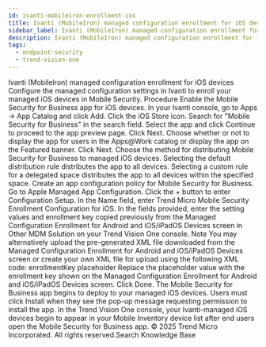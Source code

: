```yaml
---
id: ivanti-mobileiron-enrollment-ios
title: Ivanti (MobileIron) managed configuration enrollment for iOS devices
sidebar_label: Ivanti (MobileIron) managed configuration enrollment for iOS devices
description: Ivanti (MobileIron) managed configuration enrollment for iOS devices
tags:
  - endpoint-security
  - trend-vision-one
---
```


 Ivanti (MobileIron) managed configuration enrollment for iOS devices Configure the managed configuration settings in Ivanti to enroll your managed iOS devices in Mobile Security. Procedure Enable the Mobile Security for Business app for iOS devices. In your Ivanti console, go to Apps → App Catalog and click Add. Click the iOS Store icon. Search for "Mobile Security for Business" in the search field. Select the app and click Continue to proceed to the app preview page. Click Next. Choose whether or not to display the app for users in the Apps@Work catalog or display the app on the Featured banner. Click Next. Choose the method for distributing Mobile Security for Business to managed iOS devices. Selecting the default distribution rule distributes the app to all devices. Selecting a custom rule for a delegated space distributes the app to all devices within the specified space. Create an app configuration policy for Mobile Security for Business. Go to Apple Managed App Configuration. Click the + button to enter Configuration Setup. In the Name field, enter Trend Micro Mobile Security Enrollment Configuration for iOS. In the fields provided, enter the setting values and enrollment key copied previously from the Managed Configuration Enrollment for Android and iOS/iPadOS Devices screen in Other MDM Solution on your Trend Vision One console. Note You may alternatively upload the pre-generated XML file downloaded from the Managed Configuration Enrollment for Android and iOS/iPadOS Devices screen or create your own XML file for upload using the following XML code: <?xml version="1.0" encoding="UTF-8"?> <!DOCTYPE plist PUBLIC "-//Apple//DTD PLIST 1.0//EN" "http://www.apple.com/DTDs/PropertyList-1.0.dtd"> <plist version="1.0"> <dict> <key>enrollmentKey</key> <string>placeholder</string> </dict> </plist> Replace the placeholder value with the enrollment key shown on the Managed Configuration Enrollment for Android and iOS/iPadOS Devices screen. Click Done. The Mobile Security for Business app begins to deploy to your managed iOS devices. Users must click Install when they see the pop-up message requesting permission to install the app. In the Trend Vision One console, your Ivanti-managed iOS devices begin to appear in your Mobile Inventory device list after end users open the Mobile Security for Business app. © 2025 Trend Micro Incorporated. All rights reserved.Search Knowledge Base